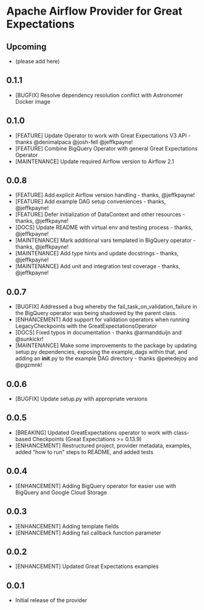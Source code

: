 # Apache Airflow Provider for Great Expectations

## Upcoming 
* (please add here)

## 0.1.1
* [BUGFIX] Resolve dependency resolution conflict with Astronomer Docker image

## 0.1.0
* [FEATURE] Update Operator to work with Great Expectations V3 API - thanks @denimalpaca @josh-fell @jeffkpayne!
* [FEATURE] Combine BigQuery Operator with general Great Expectations Operator
* [MAINTENANCE] Update required Airflow version to Airflow 2.1

## 0.0.8
* [FEATURE] Add explicit Airflow version handling - thanks, @jeffkpayne!
* [FEATURE] Add example DAG setup conveniences - thanks, @jeffkpayne!
* [FEATURE] Defer initialization of DataContext and other resources - thanks, @jeffkpayne!
* [DOCS] Update README with virtual env and testing process - thanks, @jeffkpayne!
* [MAINTENANCE] Mark additional vars templated in BigQuery operator - thanks, @jeffkpayne!
* [MAINTENANCE] Add type hints and update docstrings - thanks, @jeffkpayne!
* [MAINTENANCE] Add unit and integration test coverage - thanks, @jeffkpayne!

## 0.0.7
* [BUGFIX] Addressed a bug whereby the fail_task_on_validation_failure in the BigQuery operator was being shadowed by the parent class.
* [ENHANCEMENT] Add support for validation operators when running LegacyCheckpoints with the GreatExpectationsOperator
* [DOCS] Fixed typos in documentation - thanks @armandduijn and @sunkickr!
* [MAINTENANCE] Make some improvements to the package by updating setup.py dependencies, exposing the example_dags within that, and adding an __init__.py to the example DAG directory - thanks @petedejoy and @pgzmnk! 

## 0.0.6
* [BUGFIX] Update setup.py with appropriate versions 

## 0.0.5
* [BREAKING] Updated GreatExpectations operator to work with class-based Checkpoints (Great Expectations >= 0.13.9)  
* [ENHANCEMENT] Restructured project, provider metadata, examples, added "how to run" steps to README, and added tests

## 0.0.4
* [ENHANCEMENT] Adding BigQuery operator for easier use with BigQuery and Google Cloud Storage

## 0.0.3
* [ENHANCEMENT] Adding template fields
* [ENHANCEMENT] Adding fail callback function parameter

## 0.0.2
* [ENHANCEMENT] Updated Great Expectations examples

## 0.0.1
* Initial release of the provider
